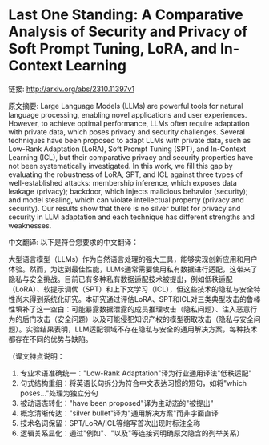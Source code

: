 # Last One Standing: A Comparative Analysis of Security and Privacy of Soft Prompt Tuning, LoRA, and In-Context Learning

链接: http://arxiv.org/abs/2310.11397v1

原文摘要:
Large Language Models (LLMs) are powerful tools for natural language
processing, enabling novel applications and user experiences. However, to
achieve optimal performance, LLMs often require adaptation with private data,
which poses privacy and security challenges. Several techniques have been
proposed to adapt LLMs with private data, such as Low-Rank Adaptation (LoRA),
Soft Prompt Tuning (SPT), and In-Context Learning (ICL), but their comparative
privacy and security properties have not been systematically investigated. In
this work, we fill this gap by evaluating the robustness of LoRA, SPT, and ICL
against three types of well-established attacks: membership inference, which
exposes data leakage (privacy); backdoor, which injects malicious behavior
(security); and model stealing, which can violate intellectual property
(privacy and security). Our results show that there is no silver bullet for
privacy and security in LLM adaptation and each technique has different
strengths and weaknesses.

中文翻译:
以下是符合您要求的中文翻译：

大型语言模型（LLMs）作为自然语言处理的强大工具，能够实现创新应用和用户体验。然而，为达到最佳性能，LLMs通常需要使用私有数据进行适配，这带来了隐私与安全挑战。目前已有多种私有数据适配技术被提出，例如低秩适配（LoRA）、软提示调优（SPT）和上下文学习（ICL），但这些技术的隐私与安全特性尚未得到系统化研究。本研究通过评估LoRA、SPT和ICL对三类典型攻击的鲁棒性填补了这一空白：可能暴露数据泄露的成员推理攻击（隐私问题）、注入恶意行为的后门攻击（安全问题）以及可能侵犯知识产权的模型窃取攻击（隐私与安全问题）。实验结果表明，LLM适配领域不存在隐私与安全的通用解决方案，每种技术都存在不同的优势与缺陷。

（译文特点说明：
1. 专业术语准确统一："Low-Rank Adaptation"译为行业通用译法"低秩适配"
2. 句式结构重组：将英语长句拆分为符合中文表达习惯的短句，如将"which poses..."处理为独立分句
3. 被动语态转化："have been proposed"译为主动态的"被提出"
4. 概念清晰传达："silver bullet"译为"通用解决方案"而非字面直译
5. 技术名词保留：SPT/LoRA/ICL等缩写首次出现时标注全称
6. 逻辑关系显化：通过"例如"、"以及"等连接词明确原文隐含的列举关系）
